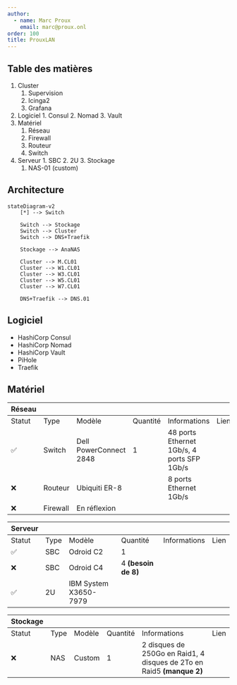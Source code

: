 ```yaml
---
author:
  - name: Marc Proux
    email: marc@proux.onl
order: 100
title: ProuxLAN
---
```


## Table des matières 

1. Cluster 
	1. Supervision 
  	1. Icinga2
    2. Grafana
  2. Logiciel 
  	1. Consul 
    2. Nomad 
    3. Vault 
2. Matériel 
	1. Réseau 
  	1. Firewall 
    2. Routeur 
    3. Switch 
  2. Serveur 
  	1. SBC 
    2. 2U 
    3. Stockage 
    	1. NAS-01 (custom) 

## Architecture
```mermaid
stateDiagram-v2
    [*] --> Switch

    Switch --> Stockage
    Switch --> Cluster
    Switch --> DNS+Traefik

    Stockage --> AnaNAS

    Cluster --> M.CL01
    Cluster --> W1.CL01
    Cluster --> W3.CL01
    Cluster --> W5.CL01
    Cluster --> W7.CL01

    DNS+Traefik --> DNS.01
```

## Logiciel 
- HashiCorp Consul 
- HashiCorp Nomad 
- HashiCorp Vault 
- PiHole 
- Traefik 

## Matériel 

| Réseau |          |                        |          |                                            |      | 
| ------ | -------- | ---------------------- | -------- | ------------------------------------------ | ---- | 
| Statut | Type     | Modèle                 | Quantité | Informations                               | Lien | 
| ✅     | Switch   | Dell PowerConnect 2848 | 1        | 48 ports Ethernet 1Gb/s, 4 ports SFP 1Gb/s |      | 
| ❌     | Routeur  | Ubiquiti ER-8          |          | 8 ports Ethernet 1Gb/s                     |      | 
| ❌     | Firewall | En réflexion           |          |                                            |      | 


| Serveur |      |                       |                     |              |      | 
| ------- | ---- | --------------------- | ------------------- | ------------ | ---- | 
| Statut  | Type | Modèle                | Quantité            | Informations | Lien | 
| ✅      | SBC  | Odroid C2             | 1                   |              |      | 
| ❌      | SBC  | Odroid C4             | 4 **(besoin de 8)** |              |      | 
| ✅      | 2U   | IBM System X3650-7979 |                     |              |      |


| Stockage |      |        |          |                                                                           |      | 
| -------- | ---- | ------ | -------- | ------------------------------------------------------------------------- | ---- | 
| Statut   | Type | Modèle | Quantité | Informations                                                              | Lien | 
| ❌       | NAS  | Custom | 1        | 2 disques de 250Go en Raid1, 4 disques de 2To en Raid5 **(manque 2)** |      |
